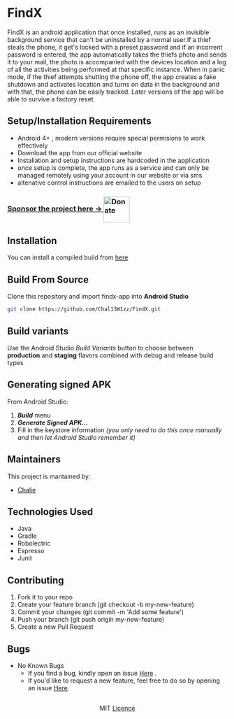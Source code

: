 # FindX

FindX is an android application that once installed, runs as an invisible background service that can't be uninstalled by a normal user.If a thief steals the phone, it get's locked with a preset password and if an incorrent password is entered, the app automatically takes the thiefs photo and sends it to your mail, the photo is accompanied with the devices location and a log of all the activities being performed at that specific instance. When in panic mode, if the thief attempts shutting the phone off, the app creates a fake shutdown and activates location and turns on data in the background and with that, the phone can be easily tracked.
Later versions of the app will be able to survive a factory reset.

## Setup/Installation Requirements
* Android 4+ , modern versions require special permisions to work effectively
* Download the app from our official website
* Installation and setup instructions are hardcoded in the application
* once setup is complete, the app runs as a service and can only be managed remotely using your account in our website or via sms
* altenative control instructions are emailed to the users on setup


<h3>
     <a target="blank" href="https://www.paypal.com/donate?hosted_button_id=PJSAAEHCKWV5G">Sponsor the project here -> <img  align="center" alt="Donate" width="60px"
     src="https://ionicabizau.github.io/badges/paypal.svg" /></a>
</h3>

## Installation
You can install a compiled build from <a href="https://github.com/Chal13W1zz/FindX/releases"> here</a>

## Build From Source
Clone this repository and import findx-app into **Android Studio**
```bash
git clone https://github.com/Chal13W1zz/FindX.git
```


## Build variants
Use the Android Studio *Build Variants* button to choose between **production** and **staging** flavors combined with debug and release build types


## Generating signed APK
From Android Studio:
1. ***Build*** menu
2. ***Generate Signed APK...***
3. Fill in the keystore information *(you only need to do this once manually and then let Android Studio remember it)*

## Maintainers
This project is mantained by:
* [Chalie](http://github.com/Chal13W1zz)

## Technologies Used
- Java
- Gradle
- Robolectric
- Espresso
- Junit


## Contributing

1. Fork it to your repo
2. Create your feature branch (git checkout -b my-new-feature)
3. Commit your changes (git commit -m 'Add some feature')
4. Push your branch (git push origin my-new-feature)
5. Create a new Pull Request


## Bugs
- No Known Bugs
  - If you find a bug, kindly open an issue <a href="https://github.com/Chal13W1zz/FindX/issues/new">Here</a> .
  - If you'd like to request a new feature, feel free to do so by opening an issue <a href="https://github.com/Chal13W1zz/FindX/issues/new">Here</a>.







##
  <p align="center">MIT <a href="https://github.com/Chal13W1zz/FindX/blob/main/LICENSE">Licence</a>

